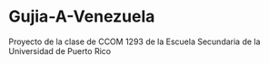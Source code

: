 # Gujia-A-Venezuela
Proyecto de la clase de CCOM 1293 de la Escuela Secundaria de la Universidad de Puerto Rico
